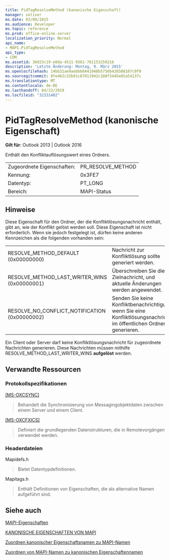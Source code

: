 ```yaml
---
title: PidTagResolveMethod (kanonische Eigenschaft)
manager: soliver
ms.date: 03/09/2015
ms.audience: Developer
ms.topic: reference
ms.prod: office-online-server
localization_priority: Normal
api_name:
- MAPI.PidTagResolveMethod
api_type:
- COM
ms.assetid: 30d23c19-e0da-4511-9361-761153259216
description: 'Letzte Änderung: Montag, 9. März 2015'
ms.openlocfilehash: 14bb31ae9aebbb6441948b5756b426508107c9f0
ms.sourcegitcommit: 8fe462c32b91c87911942c188f3445e85a54137c
ms.translationtype: MT
ms.contentlocale: de-DE
ms.lasthandoff: 04/23/2019
ms.locfileid: "32331402"
---
```

# <a name="pidtagresolvemethod-canonical-property"></a>PidTagResolveMethod (kanonische Eigenschaft)

  
  
**Gilt für**: Outlook 2013 | Outlook 2016 
  
Enthält den Konfliktauflösungswert eines Ordners.
  
|||
|:-----|:-----|
|Zugeordnete Eigenschaften:  <br/> |PR_RESOLVE_METHOD  <br/> |
|Kennung:  <br/> |0x3FE7  <br/> |
|Datentyp:  <br/> |PT_LONG  <br/> |
|Bereich:  <br/> |MAPI-Status  <br/> |
   
## <a name="remarks"></a>Hinweise

Diese Eigenschaft für den Ordner, der die Konfliktlösungsnachricht enthält, gibt an, wie der Konflikt gelöst werden soll. Diese Eigenschaft ist nicht erforderlich. Wenn sie jedoch festgelegt ist, dürfen keine anderen Kennzeichen als die folgenden vorhanden sein:
  
|||
|:-----|:-----|
|RESOLVE_METHOD_DEFAULT (0x00000000)  <br/> |Nachricht zur Konfliktlösung sollte generiert werden.  <br/> |
|RESOLVE_METHOD_LAST_WRITER_WINS (0x00000001)  <br/> |Überschreiben Sie die Zielnachricht, und aktuelle Änderungen werden angewendet.  <br/> |
|RESOLVE_NO_CONFLICT_NOTIFICATION (0x00000002)  <br/> |Senden Sie keine Konfliktbenachrichtigung, wenn Sie eine Konfliktlösungsnachricht im öffentlichen Ordner generieren.  <br/> |
   
Ein Client oder Server darf keine Konfliktlösungsnachricht für zugeordnete Nachrichten generieren. Diese Nachrichten müssen mithilfe RESOLVE_METHOD_LAST_WRITER_WINS **aufgelöst** werden. 
  
## <a name="related-resources"></a>Verwandte Ressourcen

### <a name="protocol-specifications"></a>Protokollspezifikationen

[[MS-OXCSYNC]](https://msdn.microsoft.com/library/fd3e23ef-341a-4a8c-a0e9-6afecbb11c40%28Office.15%29.aspx)
  
> Behandelt die Synchronisierung von Messagingobjektdaten zwischen einem Server und einem Client.
    
[[MS-OXCFXICS]](https://msdn.microsoft.com/library/b9752f3d-d50d-44b8-9e6b-608a117c8532%28Office.15%29.aspx)
  
> Definiert die grundlegenden Datenstrukturen, die in Remotevorgängen verwendet werden.
    
### <a name="header-files"></a>Headerdateien

Mapidefs.h
  
> Bietet Datentypdefinitionen.
    
Mapitags.h
  
> Enthält Definitionen von Eigenschaften, die als alternative Namen aufgeführt sind.
    
## <a name="see-also"></a>Siehe auch



[MAPI-Eigenschaften](mapi-properties.md)
  
[KANONISCHE EIGENSCHAFTEN VON MAPI](mapi-canonical-properties.md)
  
[Zuordnen kanonischer Eigenschaftsnamen zu MAPI-Namen](mapping-canonical-property-names-to-mapi-names.md)
  
[Zuordnen von MAPI-Namen zu kanonischen Eigenschaftennamen](mapping-mapi-names-to-canonical-property-names.md)

